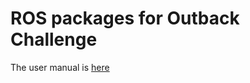 # ROS packages for Outback Challenge

The user manual is [here](https://gitlab.com/NL-outback-challenge-2016/obc-2016-ros/wikis/vision-pipeline-user-guide)


